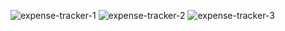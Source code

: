 ![expense-tracker-1](https://user-images.githubusercontent.com/77512256/203411713-5991817d-701c-45f9-a2d6-80a849b0a476.PNG)
![expense-tracker-2](https://user-images.githubusercontent.com/77512256/203411724-5253dfc0-060c-4641-bc64-b636860f6877.PNG)
![expense-tracker-3](https://user-images.githubusercontent.com/77512256/203411737-05edd130-87a0-442f-b0df-3bd1ce8c00eb.PNG)
